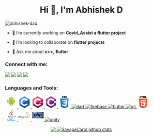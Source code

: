 <h1 align="center">Hi 👋, I'm Abhishek D</h1>
<p align="left"> <img src="https://komarev.com/ghpvc/?username=abhishek-dab&label=Profile%20views&color=0e75b6&style=flat" alt="abhishek-dab" /> </p>



- 🔭 I’m currently working on **Covid_Assist a flutter project**

- 👯 I’m looking to collaborate on **flutter projects**

- 💬 Ask me about **c++, flutter**

<h3 align="left">Connect with me:</h3>
<p align="left">
<a href="https://twitter.com/Abhishek_Dab" target="blank"> <img src="https://img.shields.io/badge/-Twitter-blue?style=flat-square&logo=twitter&logoColor=white" /></a>
<a href="https://linkedin.com/in/abhishek-dabberu-4b23a51a5" target="blank"><img src="https://img.shields.io/badge/-LinkedIn-0e76a8?style=flat-square&logo=Linkedin&logoColor=white" /></a>
<a href="https://www.codechef.com/users/abhishek_dabbe" target="blank">  <img src="https://img.shields.io/badge/-CodeChef-blue?style=flat-square&logo=codechef&logoColor=white"/></a>
<a href="https://www.hackerrank.com/abhishek_dab" target="blank"><img src="https://img.shields.io/badge/-HackerRank-green?style=flat-square&logo=Hackerrank&logoColor=white"/></a>
</p>
<h3 align="left">Languages and Tools:</h3>
<p align="left"> <a href="https://developer.android.com" target="_blank"> <img src="https://raw.githubusercontent.com/devicons/devicon/master/icons/android/android-original-wordmark.svg" alt="android" width="40" height="40"/> </a> <a href="https://www.cprogramming.com/" target="_blank"> <img src="https://raw.githubusercontent.com/devicons/devicon/master/icons/c/c-original.svg" alt="c" width="40" height="40"/> </a> <a href="https://www.w3schools.com/cpp/" target="_blank"> <img src="https://raw.githubusercontent.com/devicons/devicon/master/icons/cplusplus/cplusplus-original.svg" alt="cplusplus" width="40" height="40"/> </a> <a href="https://www.w3schools.com/cs/" target="_blank"> <img src="https://raw.githubusercontent.com/devicons/devicon/master/icons/csharp/csharp-original.svg" alt="csharp" width="40" height="40"/> </a> <a href="https://www.w3schools.com/css/" target="_blank"> <img src="https://raw.githubusercontent.com/devicons/devicon/master/icons/css3/css3-original-wordmark.svg" alt="css3" width="40" height="40"/> </a> <a href="https://dart.dev" target="_blank"> <img src="https://www.vectorlogo.zone/logos/dartlang/dartlang-icon.svg" alt="dart" width="40" height="40"/> </a> <a href="https://firebase.google.com/" target="_blank"> <img src="https://www.vectorlogo.zone/logos/firebase/firebase-icon.svg" alt="firebase" width="40" height="40"/> </a> <a href="https://flutter.dev" target="_blank"> <img src="https://www.vectorlogo.zone/logos/flutterio/flutterio-icon.svg" alt="flutter" width="40" height="40"/> </a> <a href="https://git-scm.com/" target="_blank"> <img src="https://www.vectorlogo.zone/logos/git-scm/git-scm-icon.svg" alt="git" width="40" height="40"/> </a> <a href="https://www.w3.org/html/" target="_blank"> <img src="https://raw.githubusercontent.com/devicons/devicon/master/icons/html5/html5-original-wordmark.svg" alt="html5" width="40" height="40"/> </a> <a href="https://www.java.com" target="_blank"> <img src="https://raw.githubusercontent.com/devicons/devicon/master/icons/java/java-original.svg" alt="java" width="40" height="40"/> </a> <a href="https://www.mysql.com/" target="_blank"> <img src="https://raw.githubusercontent.com/devicons/devicon/master/icons/mysql/mysql-original-wordmark.svg" alt="mysql" width="40" height="40"/> </a> <a href="https://www.php.net" target="_blank"> <img src="https://raw.githubusercontent.com/devicons/devicon/master/icons/php/php-original.svg" alt="php" width="40" height="40"/> </a> <a href="https://unity.com/" target="_blank"> <img src="https://www.vectorlogo.zone/logos/unity3d/unity3d-icon.svg" alt="unity" width="40" height="40"/> </a> </p>


<div align="center">

<a href="https://github.com/Abhishek-dab">
  <img align="center" src="https://github-readme-stats.vercel.app/api/top-langs/?username=Abhishek-dab&theme=dark&hide_langs_below=1" />
</a>
<a href="https://github.com/Abhishek-dab">
 <img align="center" src="https://github-readme-stats.vercel.app/api?username=Abhishek-dab&show_icons=true&theme=dark&line_height=27" alt="SavageCarol github stats"/>
</a>

</div>

<div align="center">
